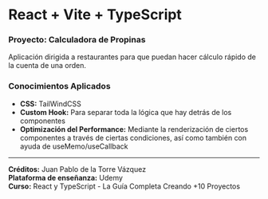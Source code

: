 # React + Vite + TypeScript

### Proyecto: Calculadora de Propinas

Aplicación dirigida a restaurantes para que puedan hacer cálculo rápido de la cuenta de una orden.

### Conocimientos Aplicados

* **CSS:** TailWindCSS
* **Custom Hook:** Para separar toda la lógica que hay detrás de los componentes
* **Optimización del Performance:** Mediante la renderización de ciertos componentes a través de ciertas condiciones, así como también con ayuda de useMemo/useCallback
---
**Créditos:** Juan Pablo de la Torre Vázquez <br>
**Plataforma de enseñanza:** Udemy <br>
**Curso:** React y TypeScript - La Guía Completa Creando +10 Proyectos